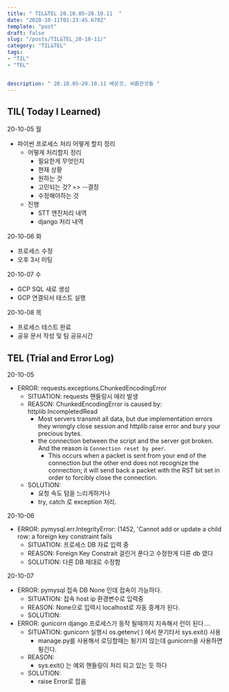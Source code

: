 ```yaml
---
title: " TIL&TEL 20.10.05~20.10.11  "
date: "2020-10-11T01:23:45.678Z"
template: "post"
draft: false
slug: "/posts/TIL&TEL_20-10-11/"
category: "TIL&TEL"
tags:
- "TIL"
- "TEL"


description: " 20.10.05~20.10.11 배운것, 씨름한것들 "
---
```


## TIL( Today I Learned)

20-10-05 월

- 파이썬 프로세스 처리 어떻게 할지 정리 
  - 어떻게 처리할지 정리
    - 필요한게 무엇인지
    - 현재 상황
    - 원하는 것
    - 고민되는 것? => --결정
    - 수정해야하는 것
  - 진행
    - STT 엔진처리 내역
    - django 처리 내역

20-10-06 화

- 프로세스 수정
- 오후 3시 미팅

20-10-07 수

- GCP SQL 새로 생성
- GCP 연결되서 테스트 실행

20-10-08 목

- 프로세스 테스트 완료
- 공유 문서 작성 및 팀 공유시간


## TEL (Trial and Error Log)

20-10-05

- ERROR: requests.exceptions.ChunkedEncodingError
  - SITUATION: requests 핸들링시 에러 발생
  - REASON: ChunkedEncodingError is caused by: httplib.IncompletedRead
    - Most servers transmit all data, but due implementation errors they wrongly close session and httplib raise error and bury your precious bytes.
    - the connection between the script and the server got broken. And the reason is `Connection reset by peer`.
      - This occurs when a packet is sent from your end of the connection but the other end does not recognize the connection; it will send back a packet with the RST bit set in order to forcibly close the connection.
  - SOLUTION:
    - 요청 속도 텀을 느리게하거나
    - try, catch 로 exception 처리.

20-10-06

- ERROR: pymysql.err.IntegrityError: (1452, 'Cannot add or update a child row: a foreign key constraint fails
  - SITUATION: 프로세스 DB 자료 입력 중
  - REASON: Foreign Key Constrait 걸린거 푼다고 수정한게 다른 db 였다
  - SOLUTION: 다른 DB 제대로 수정함

20-10-07

- ERROR: pymysql 접속 DB None 인데 접속이 가능하다.
  - SITUATION: 접속 host ip 환경변수로 입력중
  - REASON: None으로 입력시 localhost로 자동 중계가 된다.
  - SOLUTION: 
- ERROR: gunicorn django 프로세스가 동작 될때까지 지속해서 런이 된다....
  - SITUATION: gunicorn 실행시 os.getenv( ) 에서 분기타서 sys.exit() 사용
    - manage.py를 사용해서 로딩할때는 튕기지 않는데 gunicorn을 사용하면 튕긴다.
  - REASON:
    - sys.exit() 는 예외 핸들링이 처리 되고 있는 듯 하다
  - SOLUTION:
    - raise Error로 잡음